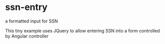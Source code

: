 # ssn-entry
a formatted input for SSN

This tiny example uses JQuery to allow entering SSN into a form controlled by Angular controller 
